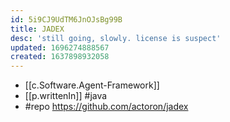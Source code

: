 ```yaml
---
id: 5i9CJ9UdTM6JnOJsBg99B
title: JADEX
desc: 'still going, slowly. license is suspect'
updated: 1696274888567
created: 1637898932058
---
```


- [[c.Software.Agent-Framework]]
- [[p.writtenIn]] #java
- #repo https://github.com/actoron/jadex